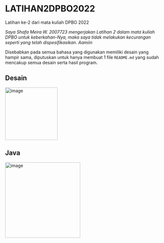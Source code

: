 # LATIHAN2DPBO2022
Latihan ke-2 dari mata kuliah DPBO 2022

*Saya Shafa Meira W. 2007723 mengerjakan Latihan 2 dalam mata kuliah DPBO untuk keberkahan-Nya, maka saya tidak melakukan kecurangan seperti yang telah dispesifikasikan. Aamiin*

Disebabkan pada semua bahasa yang digunakan memiliki desain yang hampir sama, diputuskan untuk hanya membuat 1 file `README.md` yang sudah mencakup semua desain serta hasil program.

## Desain 

<img width="170" alt="image" src="https://user-images.githubusercontent.com/71260611/154809858-43092903-f750-484f-b5ff-0832a39ff9a9.png">


## Java<br>
<img width="244" alt="image" src="https://user-images.githubusercontent.com/71260611/154812241-101a0df8-d58b-47ae-bf58-7d387253bc17.png">
